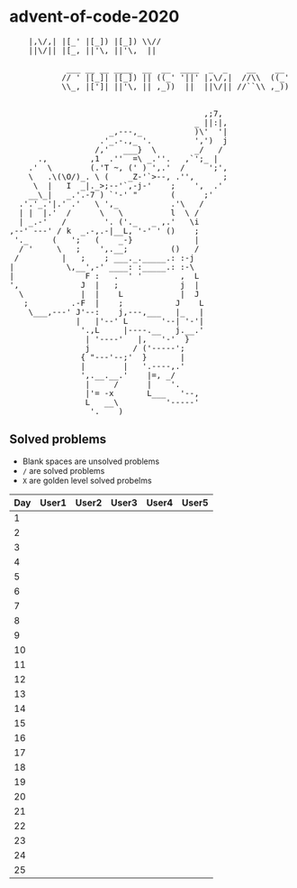# advent-of-code-2020

<pre>
    |,\/,| |[_' |[_]) |[_]) \\//
    ||\/|| |[_, ||'\, ||'\,  ||

            ___ __ __ ____  __  __  ____  _  _    __    __
           // ' |[_]| |[_]) || ((_' '||' |,\/,|  //\\  ((_'
           \\_, |[']| ||'\, || ,_))  ||  ||\/|| //``\\ ,_))
                                                               

                                         ,;7,
                                       _ ||:|,
                     _,---,_           )\'  '|
                   .'_.-.,_ '.         ',')  j
                  /,'   ___}  \        _/   /
      .,         ,1  .''  =\ _.''.   ,`';_ |
    .'  \        (.'T ~, (' ) ',.'  /     ';',
    \   .\(\O/)_. \ (    _Z-'`>--, .'',      ;
     \  |   I  _|._>;--'`,-j-'    ;    ',  .'
    __\_|   _.'.-7 ) `'-' "       (      ;'
  .'.'_.'|.' .'   \ ',_           .'\   /
  | |  |.'  /      \   \          l  \ /
  | _.-'   /        '. ('._   _ ,.'   \i
,--' ---' / k  _.-,.-|__L, '-' ' ()    ;
 '._     (   ';   (    _-}             |
  / '     \   ;    ',.__;         ()   /
 /         |   ;    ; ___._._____.: :-j
|           \,__',-' ____: :_____.: :-\
|               F :   .  ' '        ,  L
',             J  |   ;             j  |
  \            |  |    L            |  J
   ;         .-F  |    ;           J    L
    \___,---' J'--:    j,---,___   |_   |
              |   |'--' L       '--| '-'|
               '.,L     |----.__   j.__.'
                | '----'   |,   '-'  }
                j         / ('-----';
               { "---'--;'  }       |
               |        |   '.----,.'
               ',.__.__.'    |=, _/
                |     /      |    '.
                |'= -x       L___   '--,
                L   __\          '-----'
                 '.____)
</pre>

## Solved problems

- Blank spaces are unsolved problems
- `/` are solved problems
- `X` are golden level solved probelms

Day | User1 | User2 | User3 | User4 | User5
--- | ----------- | ----------- | ----------- | ----------- | -----------
1   | [ ][u01d01] | [ ][u02d01] | [ ][u03d01] | [ ][u04d01] | [ ][u05d01] | [ ][u06d01] | [ ][u07d01] | [ ][u08d01] | [ ][u09d01] | [ ][u10d01] | [ ][u11d01] | [ ][u12d01] | [ ][u13d01] | [ ][u14d01] | [ ][u15d01] | [ ][u16d01] | [ ][u17d01] | [ ][u18d01] | [ ][u19d01] | [ ][u20d01]
2   | [ ][u01d02] | [ ][u02d02] | [ ][u03d02] | [ ][u04d02] | [ ][u05d02] | [ ][u06d02] | [ ][u07d02] | [ ][u08d02] | [ ][u09d02] | [ ][u10d02] | [ ][u11d02] | [ ][u12d02] | [ ][u13d02] | [ ][u14d02] | [ ][u15d02] | [ ][u16d02] | [ ][u17d02] | [ ][u18d02] | [ ][u19d02] | [ ][u20d02]
3   | [ ][u01d03] | [ ][u02d03] | [ ][u03d03] | [ ][u04d03] | [ ][u05d03] | [ ][u06d03] | [ ][u07d03] | [ ][u08d03] | [ ][u09d03] | [ ][u10d03] | [ ][u11d03] | [ ][u12d03] | [ ][u13d03] | [ ][u14d03] | [ ][u15d03] | [ ][u16d03] | [ ][u17d03] | [ ][u18d03] | [ ][u19d03] | [ ][u20d03]
4   | [ ][u01d04] | [ ][u02d04] | [ ][u03d04] | [ ][u04d04] | [ ][u05d04] | [ ][u06d04] | [ ][u07d04] | [ ][u08d04] | [ ][u09d04] | [ ][u10d04] | [ ][u11d04] | [ ][u12d04] | [ ][u13d04] | [ ][u14d04] | [ ][u15d04] | [ ][u16d04] | [ ][u17d04] | [ ][u18d04] | [ ][u19d04] | [ ][u20d04]
5   | [ ][u01d05] | [ ][u02d05] | [ ][u03d05] | [ ][u04d05] | [ ][u05d05] | [ ][u06d05] | [ ][u07d05] | [ ][u08d05] | [ ][u09d05] | [ ][u10d05] | [ ][u11d05] | [ ][u12d05] | [ ][u13d05] | [ ][u14d05] | [ ][u15d05] | [ ][u16d05] | [ ][u17d05] | [ ][u18d05] | [ ][u19d05] | [ ][u20d05]
6   | [ ][u01d06] | [ ][u02d06] | [ ][u03d06] | [ ][u04d06] | [ ][u05d06] | [ ][u06d06] | [ ][u07d06] | [ ][u08d06] | [ ][u09d06] | [ ][u10d06] | [ ][u11d06] | [ ][u12d06] | [ ][u13d06] | [ ][u14d06] | [ ][u15d06] | [ ][u16d06] | [ ][u17d06] | [ ][u18d06] | [ ][u19d06] | [ ][u20d06]
7   | [ ][u01d07] | [ ][u02d07] | [ ][u03d07] | [ ][u04d07] | [ ][u05d07] | [ ][u06d07] | [ ][u07d07] | [ ][u08d07] | [ ][u09d07] | [ ][u10d07] | [ ][u11d07] | [ ][u12d07] | [ ][u13d07] | [ ][u14d07] | [ ][u15d07] | [ ][u16d07] | [ ][u17d07] | [ ][u18d07] | [ ][u19d07] | [ ][u20d07]
8   | [ ][u01d08] | [ ][u02d08] | [ ][u03d08] | [ ][u04d08] | [ ][u05d08] | [ ][u06d08] | [ ][u07d08] | [ ][u08d08] | [ ][u09d08] | [ ][u10d08] | [ ][u11d08] | [ ][u12d08] | [ ][u13d08] | [ ][u14d08] | [ ][u15d08] | [ ][u16d08] | [ ][u17d08] | [ ][u18d08] | [ ][u19d08] | [ ][u20d08]
9   | [ ][u01d09] | [ ][u02d09] | [ ][u03d09] | [ ][u04d09] | [ ][u05d09] | [ ][u06d09] | [ ][u07d09] | [ ][u08d09] | [ ][u09d09] | [ ][u10d09] | [ ][u11d09] | [ ][u12d09] | [ ][u13d09] | [ ][u14d09] | [ ][u15d09] | [ ][u16d09] | [ ][u17d09] | [ ][u18d09] | [ ][u19d09] | [ ][u20d09]
10  | [ ][u01d10] | [ ][u02d10] | [ ][u03d10] | [ ][u04d10] | [ ][u05d10] | [ ][u06d10] | [ ][u07d10] | [ ][u08d10] | [ ][u09d10] | [ ][u10d10] | [ ][u11d10] | [ ][u12d10] | [ ][u13d10] | [ ][u14d10] | [ ][u15d10] | [ ][u16d10] | [ ][u17d10] | [ ][u18d10] | [ ][u19d10] | [ ][u20d10]
11  | [ ][u01d11] | [ ][u02d11] | [ ][u03d11] | [ ][u04d11] | [ ][u05d11] | [ ][u06d11] | [ ][u07d11] | [ ][u08d11] | [ ][u09d11] | [ ][u10d11] | [ ][u11d11] | [ ][u12d11] | [ ][u13d11] | [ ][u14d11] | [ ][u15d11] | [ ][u16d11] | [ ][u17d11] | [ ][u18d11] | [ ][u19d11] | [ ][u20d11]
12  | [ ][u01d12] | [ ][u02d12] | [ ][u03d12] | [ ][u04d12] | [ ][u05d12] | [ ][u06d12] | [ ][u07d12] | [ ][u08d12] | [ ][u09d12] | [ ][u10d12] | [ ][u11d12] | [ ][u12d12] | [ ][u13d12] | [ ][u14d12] | [ ][u15d12] | [ ][u16d12] | [ ][u17d12] | [ ][u18d12] | [ ][u19d12] | [ ][u20d12]
13  | [ ][u01d13] | [ ][u02d13] | [ ][u03d13] | [ ][u04d13] | [ ][u05d13] | [ ][u06d13] | [ ][u07d13] | [ ][u08d13] | [ ][u09d13] | [ ][u10d13] | [ ][u11d13] | [ ][u12d13] | [ ][u13d13] | [ ][u14d13] | [ ][u15d13] | [ ][u16d13] | [ ][u17d13] | [ ][u18d13] | [ ][u19d13] | [ ][u20d13]
14  | [ ][u01d14] | [ ][u02d14] | [ ][u03d14] | [ ][u04d14] | [ ][u05d14] | [ ][u06d14] | [ ][u07d14] | [ ][u08d14] | [ ][u09d14] | [ ][u10d14] | [ ][u11d14] | [ ][u12d14] | [ ][u13d14] | [ ][u14d14] | [ ][u15d14] | [ ][u16d14] | [ ][u17d14] | [ ][u18d14] | [ ][u19d14] | [ ][u20d14]
15  | [ ][u01d15] | [ ][u02d15] | [ ][u03d15] | [ ][u04d15] | [ ][u05d15] | [ ][u06d15] | [ ][u07d15] | [ ][u08d15] | [ ][u09d15] | [ ][u10d15] | [ ][u11d15] | [ ][u12d15] | [ ][u13d15] | [ ][u14d15] | [ ][u15d15] | [ ][u16d15] | [ ][u17d15] | [ ][u18d15] | [ ][u19d15] | [ ][u20d15]
16  | [ ][u01d16] | [ ][u02d16] | [ ][u03d16] | [ ][u04d16] | [ ][u05d16] | [ ][u06d16] | [ ][u07d16] | [ ][u08d16] | [ ][u09d16] | [ ][u10d16] | [ ][u11d16] | [ ][u12d16] | [ ][u13d16] | [ ][u14d16] | [ ][u15d16] | [ ][u16d16] | [ ][u17d16] | [ ][u18d16] | [ ][u19d16] | [ ][u20d16]
17  | [ ][u01d17] | [ ][u02d17] | [ ][u03d17] | [ ][u04d17] | [ ][u05d17] | [ ][u06d17] | [ ][u07d17] | [ ][u08d17] | [ ][u09d17] | [ ][u10d17] | [ ][u11d17] | [ ][u12d17] | [ ][u13d17] | [ ][u14d17] | [ ][u15d17] | [ ][u16d17] | [ ][u17d17] | [ ][u18d17] | [ ][u19d17] | [ ][u20d17]
18  | [ ][u01d18] | [ ][u02d18] | [ ][u03d18] | [ ][u04d18] | [ ][u05d18] | [ ][u06d18] | [ ][u07d18] | [ ][u08d18] | [ ][u09d18] | [ ][u10d18] | [ ][u11d18] | [ ][u12d18] | [ ][u13d18] | [ ][u14d18] | [ ][u15d18] | [ ][u16d18] | [ ][u17d18] | [ ][u18d18] | [ ][u19d18] | [ ][u20d18]
19  | [ ][u01d19] | [ ][u02d19] | [ ][u03d19] | [ ][u04d19] | [ ][u05d19] | [ ][u06d19] | [ ][u07d19] | [ ][u08d19] | [ ][u09d19] | [ ][u10d19] | [ ][u11d19] | [ ][u12d19] | [ ][u13d19] | [ ][u14d19] | [ ][u15d19] | [ ][u16d19] | [ ][u17d19] | [ ][u18d19] | [ ][u19d19] | [ ][u20d19]
20  | [ ][u01d20] | [ ][u02d20] | [ ][u03d20] | [ ][u04d20] | [ ][u05d20] | [ ][u06d20] | [ ][u07d20] | [ ][u08d20] | [ ][u09d20] | [ ][u10d20] | [ ][u11d20] | [ ][u12d20] | [ ][u13d20] | [ ][u14d20] | [ ][u15d20] | [ ][u16d20] | [ ][u17d20] | [ ][u18d20] | [ ][u19d20] | [ ][u20d20]
21  | [ ][u01d21] | [ ][u02d21] | [ ][u03d21] | [ ][u04d21] | [ ][u05d21] | [ ][u06d21] | [ ][u07d21] | [ ][u08d21] | [ ][u09d21] | [ ][u10d21] | [ ][u11d21] | [ ][u12d21] | [ ][u13d21] | [ ][u14d21] | [ ][u15d21] | [ ][u16d21] | [ ][u17d21] | [ ][u18d21] | [ ][u19d21] | [ ][u20d21]
22  | [ ][u01d22] | [ ][u02d22] | [ ][u03d22] | [ ][u04d22] | [ ][u05d22] | [ ][u06d22] | [ ][u07d22] | [ ][u08d22] | [ ][u09d22] | [ ][u10d22] | [ ][u11d22] | [ ][u12d22] | [ ][u13d22] | [ ][u14d22] | [ ][u15d22] | [ ][u16d22] | [ ][u17d22] | [ ][u18d22] | [ ][u19d22] | [ ][u20d22]
23  | [ ][u01d23] | [ ][u02d23] | [ ][u03d23] | [ ][u04d23] | [ ][u05d23] | [ ][u06d23] | [ ][u07d23] | [ ][u08d23] | [ ][u09d23] | [ ][u10d23] | [ ][u11d23] | [ ][u12d23] | [ ][u13d23] | [ ][u14d23] | [ ][u15d23] | [ ][u16d23] | [ ][u17d23] | [ ][u18d23] | [ ][u19d23] | [ ][u20d23]
24  | [ ][u01d24] | [ ][u02d24] | [ ][u03d24] | [ ][u04d24] | [ ][u05d24] | [ ][u06d24] | [ ][u07d24] | [ ][u08d24] | [ ][u09d24] | [ ][u10d24] | [ ][u11d24] | [ ][u12d24] | [ ][u13d24] | [ ][u14d24] | [ ][u15d24] | [ ][u16d24] | [ ][u17d24] | [ ][u18d24] | [ ][u19d24] | [ ][u20d24]
25  | [ ][u01d25] | [ ][u02d25] | [ ][u03d25] | [ ][u04d25] | [ ][u05d25] | [ ][u06d25] | [ ][u07d25] | [ ][u08d25] | [ ][u09d25] | [ ][u10d25] | [ ][u11d25] | [ ][u12d25] | [ ][u13d25] | [ ][u14d25] | [ ][u15d25] | [ ][u16d25] | [ ][u17d25] | [ ][u18d25] | [ ][u19d25] | [ ][u20d25]

[u01d01]: https://github.com/Tommimon/advent-of-code-2020/User1/1
[u01d02]: https://github.com/Tommimon/advent-of-code-2020/User1/2
[u01d03]: https://github.com/Tommimon/advent-of-code-2020/User1/3
[u01d04]: https://github.com/Tommimon/advent-of-code-2020/User1/4
[u01d05]: https://github.com/Tommimon/advent-of-code-2020/User1/5
[u01d06]: https://github.com/Tommimon/advent-of-code-2020/User1/6
[u01d07]: https://github.com/Tommimon/advent-of-code-2020/User1/7
[u01d08]: https://github.com/Tommimon/advent-of-code-2020/User1/8
[u01d09]: https://github.com/Tommimon/advent-of-code-2020/User1/9
[u01d10]: https://github.com/Tommimon/advent-of-code-2020/User1/10
[u01d11]: https://github.com/Tommimon/advent-of-code-2020/User1/11
[u01d12]: https://github.com/Tommimon/advent-of-code-2020/User1/12
[u01d13]: https://github.com/Tommimon/advent-of-code-2020/User1/13
[u01d14]: https://github.com/Tommimon/advent-of-code-2020/User1/14
[u01d15]: https://github.com/Tommimon/advent-of-code-2020/User1/15
[u01d16]: https://github.com/Tommimon/advent-of-code-2020/User1/16
[u01d17]: https://github.com/Tommimon/advent-of-code-2020/User1/17
[u01d18]: https://github.com/Tommimon/advent-of-code-2020/User1/18
[u01d19]: https://github.com/Tommimon/advent-of-code-2020/User1/19
[u01d20]: https://github.com/Tommimon/advent-of-code-2020/User1/20
[u01d21]: https://github.com/Tommimon/advent-of-code-2020/User1/21
[u01d22]: https://github.com/Tommimon/advent-of-code-2020/User1/22
[u01d23]: https://github.com/Tommimon/advent-of-code-2020/User1/23
[u01d24]: https://github.com/Tommimon/advent-of-code-2020/User1/24
[u01d25]: https://github.com/Tommimon/advent-of-code-2020/User1/25
[u02d01]: https://github.com/Tommimon/advent-of-code-2020/User2/1
[u02d02]: https://github.com/Tommimon/advent-of-code-2020/User2/2
[u02d03]: https://github.com/Tommimon/advent-of-code-2020/User2/3
[u02d04]: https://github.com/Tommimon/advent-of-code-2020/User2/4
[u02d05]: https://github.com/Tommimon/advent-of-code-2020/User2/5
[u02d06]: https://github.com/Tommimon/advent-of-code-2020/User2/6
[u02d07]: https://github.com/Tommimon/advent-of-code-2020/User2/7
[u02d08]: https://github.com/Tommimon/advent-of-code-2020/User2/8
[u02d09]: https://github.com/Tommimon/advent-of-code-2020/User2/9
[u02d10]: https://github.com/Tommimon/advent-of-code-2020/User2/10
[u02d11]: https://github.com/Tommimon/advent-of-code-2020/User2/11
[u02d12]: https://github.com/Tommimon/advent-of-code-2020/User2/12
[u02d13]: https://github.com/Tommimon/advent-of-code-2020/User2/13
[u02d14]: https://github.com/Tommimon/advent-of-code-2020/User2/14
[u02d15]: https://github.com/Tommimon/advent-of-code-2020/User2/15
[u02d16]: https://github.com/Tommimon/advent-of-code-2020/User2/16
[u02d17]: https://github.com/Tommimon/advent-of-code-2020/User2/17
[u02d18]: https://github.com/Tommimon/advent-of-code-2020/User2/18
[u02d19]: https://github.com/Tommimon/advent-of-code-2020/User2/19
[u02d20]: https://github.com/Tommimon/advent-of-code-2020/User2/20
[u02d21]: https://github.com/Tommimon/advent-of-code-2020/User2/21
[u02d22]: https://github.com/Tommimon/advent-of-code-2020/User2/22
[u02d23]: https://github.com/Tommimon/advent-of-code-2020/User2/23
[u02d24]: https://github.com/Tommimon/advent-of-code-2020/User2/24
[u02d25]: https://github.com/Tommimon/advent-of-code-2020/User2/25
[u03d01]: https://github.com/Tommimon/advent-of-code-2020/User3/1
[u03d02]: https://github.com/Tommimon/advent-of-code-2020/User3/2
[u03d03]: https://github.com/Tommimon/advent-of-code-2020/User3/3
[u03d04]: https://github.com/Tommimon/advent-of-code-2020/User3/4
[u03d05]: https://github.com/Tommimon/advent-of-code-2020/User3/5
[u03d06]: https://github.com/Tommimon/advent-of-code-2020/User3/6
[u03d07]: https://github.com/Tommimon/advent-of-code-2020/User3/7
[u03d08]: https://github.com/Tommimon/advent-of-code-2020/User3/8
[u03d09]: https://github.com/Tommimon/advent-of-code-2020/User3/9
[u03d10]: https://github.com/Tommimon/advent-of-code-2020/User3/10
[u03d11]: https://github.com/Tommimon/advent-of-code-2020/User3/11
[u03d12]: https://github.com/Tommimon/advent-of-code-2020/User3/12
[u03d13]: https://github.com/Tommimon/advent-of-code-2020/User3/13
[u03d14]: https://github.com/Tommimon/advent-of-code-2020/User3/14
[u03d15]: https://github.com/Tommimon/advent-of-code-2020/User3/15
[u03d16]: https://github.com/Tommimon/advent-of-code-2020/User3/16
[u03d17]: https://github.com/Tommimon/advent-of-code-2020/User3/17
[u03d18]: https://github.com/Tommimon/advent-of-code-2020/User3/18
[u03d19]: https://github.com/Tommimon/advent-of-code-2020/User3/19
[u03d20]: https://github.com/Tommimon/advent-of-code-2020/User3/20
[u03d21]: https://github.com/Tommimon/advent-of-code-2020/User3/21
[u03d22]: https://github.com/Tommimon/advent-of-code-2020/User3/22
[u03d23]: https://github.com/Tommimon/advent-of-code-2020/User3/23
[u03d24]: https://github.com/Tommimon/advent-of-code-2020/User3/24
[u03d25]: https://github.com/Tommimon/advent-of-code-2020/User3/25
[u04d01]: https://github.com/Tommimon/advent-of-code-2020/User4/1
[u04d02]: https://github.com/Tommimon/advent-of-code-2020/User4/2
[u04d03]: https://github.com/Tommimon/advent-of-code-2020/User4/3
[u04d04]: https://github.com/Tommimon/advent-of-code-2020/User4/4
[u04d05]: https://github.com/Tommimon/advent-of-code-2020/User4/5
[u04d06]: https://github.com/Tommimon/advent-of-code-2020/User4/6
[u04d07]: https://github.com/Tommimon/advent-of-code-2020/User4/7
[u04d08]: https://github.com/Tommimon/advent-of-code-2020/User4/8
[u04d09]: https://github.com/Tommimon/advent-of-code-2020/User4/9
[u04d10]: https://github.com/Tommimon/advent-of-code-2020/User4/10
[u04d11]: https://github.com/Tommimon/advent-of-code-2020/User4/11
[u04d12]: https://github.com/Tommimon/advent-of-code-2020/User4/12
[u04d13]: https://github.com/Tommimon/advent-of-code-2020/User4/13
[u04d14]: https://github.com/Tommimon/advent-of-code-2020/User4/14
[u04d15]: https://github.com/Tommimon/advent-of-code-2020/User4/15
[u04d16]: https://github.com/Tommimon/advent-of-code-2020/User4/16
[u04d17]: https://github.com/Tommimon/advent-of-code-2020/User4/17
[u04d18]: https://github.com/Tommimon/advent-of-code-2020/User4/18
[u04d19]: https://github.com/Tommimon/advent-of-code-2020/User4/19
[u04d20]: https://github.com/Tommimon/advent-of-code-2020/User4/20
[u04d21]: https://github.com/Tommimon/advent-of-code-2020/User4/21
[u04d22]: https://github.com/Tommimon/advent-of-code-2020/User4/22
[u04d23]: https://github.com/Tommimon/advent-of-code-2020/User4/23
[u04d24]: https://github.com/Tommimon/advent-of-code-2020/User4/24
[u04d25]: https://github.com/Tommimon/advent-of-code-2020/User4/25
[u05d01]: https://github.com/Tommimon/advent-of-code-2020/User5/1
[u05d02]: https://github.com/Tommimon/advent-of-code-2020/User5/2
[u05d03]: https://github.com/Tommimon/advent-of-code-2020/User5/3
[u05d04]: https://github.com/Tommimon/advent-of-code-2020/User5/4
[u05d05]: https://github.com/Tommimon/advent-of-code-2020/User5/5
[u05d06]: https://github.com/Tommimon/advent-of-code-2020/User5/6
[u05d07]: https://github.com/Tommimon/advent-of-code-2020/User5/7
[u05d08]: https://github.com/Tommimon/advent-of-code-2020/User5/8
[u05d09]: https://github.com/Tommimon/advent-of-code-2020/User5/9
[u05d10]: https://github.com/Tommimon/advent-of-code-2020/User5/10
[u05d11]: https://github.com/Tommimon/advent-of-code-2020/User5/11
[u05d12]: https://github.com/Tommimon/advent-of-code-2020/User5/12
[u05d13]: https://github.com/Tommimon/advent-of-code-2020/User5/13
[u05d14]: https://github.com/Tommimon/advent-of-code-2020/User5/14
[u05d15]: https://github.com/Tommimon/advent-of-code-2020/User5/15
[u05d16]: https://github.com/Tommimon/advent-of-code-2020/User5/16
[u05d17]: https://github.com/Tommimon/advent-of-code-2020/User5/17
[u05d18]: https://github.com/Tommimon/advent-of-code-2020/User5/18
[u05d19]: https://github.com/Tommimon/advent-of-code-2020/User5/19
[u05d20]: https://github.com/Tommimon/advent-of-code-2020/User5/20
[u05d21]: https://github.com/Tommimon/advent-of-code-2020/User5/21
[u05d22]: https://github.com/Tommimon/advent-of-code-2020/User5/22
[u05d23]: https://github.com/Tommimon/advent-of-code-2020/User5/23
[u05d24]: https://github.com/Tommimon/advent-of-code-2020/User5/24
[u05d25]: https://github.com/Tommimon/advent-of-code-2020/User5/25
[u06d01]: https://github.com/Tommimon/advent-of-code-2020/User6/1
[u06d02]: https://github.com/Tommimon/advent-of-code-2020/User6/2
[u06d03]: https://github.com/Tommimon/advent-of-code-2020/User6/3
[u06d04]: https://github.com/Tommimon/advent-of-code-2020/User6/4
[u06d05]: https://github.com/Tommimon/advent-of-code-2020/User6/5
[u06d06]: https://github.com/Tommimon/advent-of-code-2020/User6/6
[u06d07]: https://github.com/Tommimon/advent-of-code-2020/User6/7
[u06d08]: https://github.com/Tommimon/advent-of-code-2020/User6/8
[u06d09]: https://github.com/Tommimon/advent-of-code-2020/User6/9
[u06d10]: https://github.com/Tommimon/advent-of-code-2020/User6/10
[u06d11]: https://github.com/Tommimon/advent-of-code-2020/User6/11
[u06d12]: https://github.com/Tommimon/advent-of-code-2020/User6/12
[u06d13]: https://github.com/Tommimon/advent-of-code-2020/User6/13
[u06d14]: https://github.com/Tommimon/advent-of-code-2020/User6/14
[u06d15]: https://github.com/Tommimon/advent-of-code-2020/User6/15
[u06d16]: https://github.com/Tommimon/advent-of-code-2020/User6/16
[u06d17]: https://github.com/Tommimon/advent-of-code-2020/User6/17
[u06d18]: https://github.com/Tommimon/advent-of-code-2020/User6/18
[u06d19]: https://github.com/Tommimon/advent-of-code-2020/User6/19
[u06d20]: https://github.com/Tommimon/advent-of-code-2020/User6/20
[u06d21]: https://github.com/Tommimon/advent-of-code-2020/User6/21
[u06d22]: https://github.com/Tommimon/advent-of-code-2020/User6/22
[u06d23]: https://github.com/Tommimon/advent-of-code-2020/User6/23
[u06d24]: https://github.com/Tommimon/advent-of-code-2020/User6/24
[u06d25]: https://github.com/Tommimon/advent-of-code-2020/User6/25
[u07d01]: https://github.com/Tommimon/advent-of-code-2020/User7/1
[u07d02]: https://github.com/Tommimon/advent-of-code-2020/User7/2
[u07d03]: https://github.com/Tommimon/advent-of-code-2020/User7/3
[u07d04]: https://github.com/Tommimon/advent-of-code-2020/User7/4
[u07d05]: https://github.com/Tommimon/advent-of-code-2020/User7/5
[u07d06]: https://github.com/Tommimon/advent-of-code-2020/User7/6
[u07d07]: https://github.com/Tommimon/advent-of-code-2020/User7/7
[u07d08]: https://github.com/Tommimon/advent-of-code-2020/User7/8
[u07d09]: https://github.com/Tommimon/advent-of-code-2020/User7/9
[u07d10]: https://github.com/Tommimon/advent-of-code-2020/User7/10
[u07d11]: https://github.com/Tommimon/advent-of-code-2020/User7/11
[u07d12]: https://github.com/Tommimon/advent-of-code-2020/User7/12
[u07d13]: https://github.com/Tommimon/advent-of-code-2020/User7/13
[u07d14]: https://github.com/Tommimon/advent-of-code-2020/User7/14
[u07d15]: https://github.com/Tommimon/advent-of-code-2020/User7/15
[u07d16]: https://github.com/Tommimon/advent-of-code-2020/User7/16
[u07d17]: https://github.com/Tommimon/advent-of-code-2020/User7/17
[u07d18]: https://github.com/Tommimon/advent-of-code-2020/User7/18
[u07d19]: https://github.com/Tommimon/advent-of-code-2020/User7/19
[u07d20]: https://github.com/Tommimon/advent-of-code-2020/User7/20
[u07d21]: https://github.com/Tommimon/advent-of-code-2020/User7/21
[u07d22]: https://github.com/Tommimon/advent-of-code-2020/User7/22
[u07d23]: https://github.com/Tommimon/advent-of-code-2020/User7/23
[u07d24]: https://github.com/Tommimon/advent-of-code-2020/User7/24
[u07d25]: https://github.com/Tommimon/advent-of-code-2020/User7/25
[u08d01]: https://github.com/Tommimon/advent-of-code-2020/User8/1
[u08d02]: https://github.com/Tommimon/advent-of-code-2020/User8/2
[u08d03]: https://github.com/Tommimon/advent-of-code-2020/User8/3
[u08d04]: https://github.com/Tommimon/advent-of-code-2020/User8/4
[u08d05]: https://github.com/Tommimon/advent-of-code-2020/User8/5
[u08d06]: https://github.com/Tommimon/advent-of-code-2020/User8/6
[u08d07]: https://github.com/Tommimon/advent-of-code-2020/User8/7
[u08d08]: https://github.com/Tommimon/advent-of-code-2020/User8/8
[u08d09]: https://github.com/Tommimon/advent-of-code-2020/User8/9
[u08d10]: https://github.com/Tommimon/advent-of-code-2020/User8/10
[u08d11]: https://github.com/Tommimon/advent-of-code-2020/User8/11
[u08d12]: https://github.com/Tommimon/advent-of-code-2020/User8/12
[u08d13]: https://github.com/Tommimon/advent-of-code-2020/User8/13
[u08d14]: https://github.com/Tommimon/advent-of-code-2020/User8/14
[u08d15]: https://github.com/Tommimon/advent-of-code-2020/User8/15
[u08d16]: https://github.com/Tommimon/advent-of-code-2020/User8/16
[u08d17]: https://github.com/Tommimon/advent-of-code-2020/User8/17
[u08d18]: https://github.com/Tommimon/advent-of-code-2020/User8/18
[u08d19]: https://github.com/Tommimon/advent-of-code-2020/User8/19
[u08d20]: https://github.com/Tommimon/advent-of-code-2020/User8/20
[u08d21]: https://github.com/Tommimon/advent-of-code-2020/User8/21
[u08d22]: https://github.com/Tommimon/advent-of-code-2020/User8/22
[u08d23]: https://github.com/Tommimon/advent-of-code-2020/User8/23
[u08d24]: https://github.com/Tommimon/advent-of-code-2020/User8/24
[u08d25]: https://github.com/Tommimon/advent-of-code-2020/User8/25
[u09d01]: https://github.com/Tommimon/advent-of-code-2020/User9/1
[u09d02]: https://github.com/Tommimon/advent-of-code-2020/User9/2
[u09d03]: https://github.com/Tommimon/advent-of-code-2020/User9/3
[u09d04]: https://github.com/Tommimon/advent-of-code-2020/User9/4
[u09d05]: https://github.com/Tommimon/advent-of-code-2020/User9/5
[u09d06]: https://github.com/Tommimon/advent-of-code-2020/User9/6
[u09d07]: https://github.com/Tommimon/advent-of-code-2020/User9/7
[u09d08]: https://github.com/Tommimon/advent-of-code-2020/User9/8
[u09d09]: https://github.com/Tommimon/advent-of-code-2020/User9/9
[u09d10]: https://github.com/Tommimon/advent-of-code-2020/User9/10
[u09d11]: https://github.com/Tommimon/advent-of-code-2020/User9/11
[u09d12]: https://github.com/Tommimon/advent-of-code-2020/User9/12
[u09d13]: https://github.com/Tommimon/advent-of-code-2020/User9/13
[u09d14]: https://github.com/Tommimon/advent-of-code-2020/User9/14
[u09d15]: https://github.com/Tommimon/advent-of-code-2020/User9/15
[u09d16]: https://github.com/Tommimon/advent-of-code-2020/User9/16
[u09d17]: https://github.com/Tommimon/advent-of-code-2020/User9/17
[u09d18]: https://github.com/Tommimon/advent-of-code-2020/User9/18
[u09d19]: https://github.com/Tommimon/advent-of-code-2020/User9/19
[u09d20]: https://github.com/Tommimon/advent-of-code-2020/User9/20
[u09d21]: https://github.com/Tommimon/advent-of-code-2020/User9/21
[u09d22]: https://github.com/Tommimon/advent-of-code-2020/User9/22
[u09d23]: https://github.com/Tommimon/advent-of-code-2020/User9/23
[u09d24]: https://github.com/Tommimon/advent-of-code-2020/User9/24
[u09d25]: https://github.com/Tommimon/advent-of-code-2020/User9/25
[u10d01]: https://github.com/Tommimon/advent-of-code-2020/User10/1
[u10d02]: https://github.com/Tommimon/advent-of-code-2020/User10/2
[u10d03]: https://github.com/Tommimon/advent-of-code-2020/User10/3
[u10d04]: https://github.com/Tommimon/advent-of-code-2020/User10/4
[u10d05]: https://github.com/Tommimon/advent-of-code-2020/User10/5
[u10d06]: https://github.com/Tommimon/advent-of-code-2020/User10/6
[u10d07]: https://github.com/Tommimon/advent-of-code-2020/User10/7
[u10d08]: https://github.com/Tommimon/advent-of-code-2020/User10/8
[u10d09]: https://github.com/Tommimon/advent-of-code-2020/User10/9
[u10d10]: https://github.com/Tommimon/advent-of-code-2020/User10/10
[u10d11]: https://github.com/Tommimon/advent-of-code-2020/User10/11
[u10d12]: https://github.com/Tommimon/advent-of-code-2020/User10/12
[u10d13]: https://github.com/Tommimon/advent-of-code-2020/User10/13
[u10d14]: https://github.com/Tommimon/advent-of-code-2020/User10/14
[u10d15]: https://github.com/Tommimon/advent-of-code-2020/User10/15
[u10d16]: https://github.com/Tommimon/advent-of-code-2020/User10/16
[u10d17]: https://github.com/Tommimon/advent-of-code-2020/User10/17
[u10d18]: https://github.com/Tommimon/advent-of-code-2020/User10/18
[u10d19]: https://github.com/Tommimon/advent-of-code-2020/User10/19
[u10d20]: https://github.com/Tommimon/advent-of-code-2020/User10/20
[u10d21]: https://github.com/Tommimon/advent-of-code-2020/User10/21
[u10d22]: https://github.com/Tommimon/advent-of-code-2020/User10/22
[u10d23]: https://github.com/Tommimon/advent-of-code-2020/User10/23
[u10d24]: https://github.com/Tommimon/advent-of-code-2020/User10/24
[u10d25]: https://github.com/Tommimon/advent-of-code-2020/User10/25
[u11d01]: https://github.com/Tommimon/advent-of-code-2020/User11/1
[u11d02]: https://github.com/Tommimon/advent-of-code-2020/User11/2
[u11d03]: https://github.com/Tommimon/advent-of-code-2020/User11/3
[u11d04]: https://github.com/Tommimon/advent-of-code-2020/User11/4
[u11d05]: https://github.com/Tommimon/advent-of-code-2020/User11/5
[u11d06]: https://github.com/Tommimon/advent-of-code-2020/User11/6
[u11d07]: https://github.com/Tommimon/advent-of-code-2020/User11/7
[u11d08]: https://github.com/Tommimon/advent-of-code-2020/User11/8
[u11d09]: https://github.com/Tommimon/advent-of-code-2020/User11/9
[u11d10]: https://github.com/Tommimon/advent-of-code-2020/User11/10
[u11d11]: https://github.com/Tommimon/advent-of-code-2020/User11/11
[u11d12]: https://github.com/Tommimon/advent-of-code-2020/User11/12
[u11d13]: https://github.com/Tommimon/advent-of-code-2020/User11/13
[u11d14]: https://github.com/Tommimon/advent-of-code-2020/User11/14
[u11d15]: https://github.com/Tommimon/advent-of-code-2020/User11/15
[u11d16]: https://github.com/Tommimon/advent-of-code-2020/User11/16
[u11d17]: https://github.com/Tommimon/advent-of-code-2020/User11/17
[u11d18]: https://github.com/Tommimon/advent-of-code-2020/User11/18
[u11d19]: https://github.com/Tommimon/advent-of-code-2020/User11/19
[u11d20]: https://github.com/Tommimon/advent-of-code-2020/User11/20
[u11d21]: https://github.com/Tommimon/advent-of-code-2020/User11/21
[u11d22]: https://github.com/Tommimon/advent-of-code-2020/User11/22
[u11d23]: https://github.com/Tommimon/advent-of-code-2020/User11/23
[u11d24]: https://github.com/Tommimon/advent-of-code-2020/User11/24
[u11d25]: https://github.com/Tommimon/advent-of-code-2020/User11/25
[u12d01]: https://github.com/Tommimon/advent-of-code-2020/User12/1
[u12d02]: https://github.com/Tommimon/advent-of-code-2020/User12/2
[u12d03]: https://github.com/Tommimon/advent-of-code-2020/User12/3
[u12d04]: https://github.com/Tommimon/advent-of-code-2020/User12/4
[u12d05]: https://github.com/Tommimon/advent-of-code-2020/User12/5
[u12d06]: https://github.com/Tommimon/advent-of-code-2020/User12/6
[u12d07]: https://github.com/Tommimon/advent-of-code-2020/User12/7
[u12d08]: https://github.com/Tommimon/advent-of-code-2020/User12/8
[u12d09]: https://github.com/Tommimon/advent-of-code-2020/User12/9
[u12d10]: https://github.com/Tommimon/advent-of-code-2020/User12/10
[u12d11]: https://github.com/Tommimon/advent-of-code-2020/User12/11
[u12d12]: https://github.com/Tommimon/advent-of-code-2020/User12/12
[u12d13]: https://github.com/Tommimon/advent-of-code-2020/User12/13
[u12d14]: https://github.com/Tommimon/advent-of-code-2020/User12/14
[u12d15]: https://github.com/Tommimon/advent-of-code-2020/User12/15
[u12d16]: https://github.com/Tommimon/advent-of-code-2020/User12/16
[u12d17]: https://github.com/Tommimon/advent-of-code-2020/User12/17
[u12d18]: https://github.com/Tommimon/advent-of-code-2020/User12/18
[u12d19]: https://github.com/Tommimon/advent-of-code-2020/User12/19
[u12d20]: https://github.com/Tommimon/advent-of-code-2020/User12/20
[u12d21]: https://github.com/Tommimon/advent-of-code-2020/User12/21
[u12d22]: https://github.com/Tommimon/advent-of-code-2020/User12/22
[u12d23]: https://github.com/Tommimon/advent-of-code-2020/User12/23
[u12d24]: https://github.com/Tommimon/advent-of-code-2020/User12/24
[u12d25]: https://github.com/Tommimon/advent-of-code-2020/User12/25
[u13d01]: https://github.com/Tommimon/advent-of-code-2020/User13/1
[u13d02]: https://github.com/Tommimon/advent-of-code-2020/User13/2
[u13d03]: https://github.com/Tommimon/advent-of-code-2020/User13/3
[u13d04]: https://github.com/Tommimon/advent-of-code-2020/User13/4
[u13d05]: https://github.com/Tommimon/advent-of-code-2020/User13/5
[u13d06]: https://github.com/Tommimon/advent-of-code-2020/User13/6
[u13d07]: https://github.com/Tommimon/advent-of-code-2020/User13/7
[u13d08]: https://github.com/Tommimon/advent-of-code-2020/User13/8
[u13d09]: https://github.com/Tommimon/advent-of-code-2020/User13/9
[u13d10]: https://github.com/Tommimon/advent-of-code-2020/User13/10
[u13d11]: https://github.com/Tommimon/advent-of-code-2020/User13/11
[u13d12]: https://github.com/Tommimon/advent-of-code-2020/User13/12
[u13d13]: https://github.com/Tommimon/advent-of-code-2020/User13/13
[u13d14]: https://github.com/Tommimon/advent-of-code-2020/User13/14
[u13d15]: https://github.com/Tommimon/advent-of-code-2020/User13/15
[u13d16]: https://github.com/Tommimon/advent-of-code-2020/User13/16
[u13d17]: https://github.com/Tommimon/advent-of-code-2020/User13/17
[u13d18]: https://github.com/Tommimon/advent-of-code-2020/User13/18
[u13d19]: https://github.com/Tommimon/advent-of-code-2020/User13/19
[u13d20]: https://github.com/Tommimon/advent-of-code-2020/User13/20
[u13d21]: https://github.com/Tommimon/advent-of-code-2020/User13/21
[u13d22]: https://github.com/Tommimon/advent-of-code-2020/User13/22
[u13d23]: https://github.com/Tommimon/advent-of-code-2020/User13/23
[u13d24]: https://github.com/Tommimon/advent-of-code-2020/User13/24
[u13d25]: https://github.com/Tommimon/advent-of-code-2020/User13/25
[u14d01]: https://github.com/Tommimon/advent-of-code-2020/User14/1
[u14d02]: https://github.com/Tommimon/advent-of-code-2020/User14/2
[u14d03]: https://github.com/Tommimon/advent-of-code-2020/User14/3
[u14d04]: https://github.com/Tommimon/advent-of-code-2020/User14/4
[u14d05]: https://github.com/Tommimon/advent-of-code-2020/User14/5
[u14d06]: https://github.com/Tommimon/advent-of-code-2020/User14/6
[u14d07]: https://github.com/Tommimon/advent-of-code-2020/User14/7
[u14d08]: https://github.com/Tommimon/advent-of-code-2020/User14/8
[u14d09]: https://github.com/Tommimon/advent-of-code-2020/User14/9
[u14d10]: https://github.com/Tommimon/advent-of-code-2020/User14/10
[u14d11]: https://github.com/Tommimon/advent-of-code-2020/User14/11
[u14d12]: https://github.com/Tommimon/advent-of-code-2020/User14/12
[u14d13]: https://github.com/Tommimon/advent-of-code-2020/User14/13
[u14d14]: https://github.com/Tommimon/advent-of-code-2020/User14/14
[u14d15]: https://github.com/Tommimon/advent-of-code-2020/User14/15
[u14d16]: https://github.com/Tommimon/advent-of-code-2020/User14/16
[u14d17]: https://github.com/Tommimon/advent-of-code-2020/User14/17
[u14d18]: https://github.com/Tommimon/advent-of-code-2020/User14/18
[u14d19]: https://github.com/Tommimon/advent-of-code-2020/User14/19
[u14d20]: https://github.com/Tommimon/advent-of-code-2020/User14/20
[u14d21]: https://github.com/Tommimon/advent-of-code-2020/User14/21
[u14d22]: https://github.com/Tommimon/advent-of-code-2020/User14/22
[u14d23]: https://github.com/Tommimon/advent-of-code-2020/User14/23
[u14d24]: https://github.com/Tommimon/advent-of-code-2020/User14/24
[u14d25]: https://github.com/Tommimon/advent-of-code-2020/User14/25
[u15d01]: https://github.com/Tommimon/advent-of-code-2020/User15/1
[u15d02]: https://github.com/Tommimon/advent-of-code-2020/User15/2
[u15d03]: https://github.com/Tommimon/advent-of-code-2020/User15/3
[u15d04]: https://github.com/Tommimon/advent-of-code-2020/User15/4
[u15d05]: https://github.com/Tommimon/advent-of-code-2020/User15/5
[u15d06]: https://github.com/Tommimon/advent-of-code-2020/User15/6
[u15d07]: https://github.com/Tommimon/advent-of-code-2020/User15/7
[u15d08]: https://github.com/Tommimon/advent-of-code-2020/User15/8
[u15d09]: https://github.com/Tommimon/advent-of-code-2020/User15/9
[u15d10]: https://github.com/Tommimon/advent-of-code-2020/User15/10
[u15d11]: https://github.com/Tommimon/advent-of-code-2020/User15/11
[u15d12]: https://github.com/Tommimon/advent-of-code-2020/User15/12
[u15d13]: https://github.com/Tommimon/advent-of-code-2020/User15/13
[u15d14]: https://github.com/Tommimon/advent-of-code-2020/User15/14
[u15d15]: https://github.com/Tommimon/advent-of-code-2020/User15/15
[u15d16]: https://github.com/Tommimon/advent-of-code-2020/User15/16
[u15d17]: https://github.com/Tommimon/advent-of-code-2020/User15/17
[u15d18]: https://github.com/Tommimon/advent-of-code-2020/User15/18
[u15d19]: https://github.com/Tommimon/advent-of-code-2020/User15/19
[u15d20]: https://github.com/Tommimon/advent-of-code-2020/User15/20
[u15d21]: https://github.com/Tommimon/advent-of-code-2020/User15/21
[u15d22]: https://github.com/Tommimon/advent-of-code-2020/User15/22
[u15d23]: https://github.com/Tommimon/advent-of-code-2020/User15/23
[u15d24]: https://github.com/Tommimon/advent-of-code-2020/User15/24
[u15d25]: https://github.com/Tommimon/advent-of-code-2020/User15/25
[u16d01]: https://github.com/Tommimon/advent-of-code-2020/User16/1
[u16d02]: https://github.com/Tommimon/advent-of-code-2020/User16/2
[u16d03]: https://github.com/Tommimon/advent-of-code-2020/User16/3
[u16d04]: https://github.com/Tommimon/advent-of-code-2020/User16/4
[u16d05]: https://github.com/Tommimon/advent-of-code-2020/User16/5
[u16d06]: https://github.com/Tommimon/advent-of-code-2020/User16/6
[u16d07]: https://github.com/Tommimon/advent-of-code-2020/User16/7
[u16d08]: https://github.com/Tommimon/advent-of-code-2020/User16/8
[u16d09]: https://github.com/Tommimon/advent-of-code-2020/User16/9
[u16d10]: https://github.com/Tommimon/advent-of-code-2020/User16/10
[u16d11]: https://github.com/Tommimon/advent-of-code-2020/User16/11
[u16d12]: https://github.com/Tommimon/advent-of-code-2020/User16/12
[u16d13]: https://github.com/Tommimon/advent-of-code-2020/User16/13
[u16d14]: https://github.com/Tommimon/advent-of-code-2020/User16/14
[u16d15]: https://github.com/Tommimon/advent-of-code-2020/User16/15
[u16d16]: https://github.com/Tommimon/advent-of-code-2020/User16/16
[u16d17]: https://github.com/Tommimon/advent-of-code-2020/User16/17
[u16d18]: https://github.com/Tommimon/advent-of-code-2020/User16/18
[u16d19]: https://github.com/Tommimon/advent-of-code-2020/User16/19
[u16d20]: https://github.com/Tommimon/advent-of-code-2020/User16/20
[u16d21]: https://github.com/Tommimon/advent-of-code-2020/User16/21
[u16d22]: https://github.com/Tommimon/advent-of-code-2020/User16/22
[u16d23]: https://github.com/Tommimon/advent-of-code-2020/User16/23
[u16d24]: https://github.com/Tommimon/advent-of-code-2020/User16/24
[u16d25]: https://github.com/Tommimon/advent-of-code-2020/User16/25
[u17d01]: https://github.com/Tommimon/advent-of-code-2020/User17/1
[u17d02]: https://github.com/Tommimon/advent-of-code-2020/User17/2
[u17d03]: https://github.com/Tommimon/advent-of-code-2020/User17/3
[u17d04]: https://github.com/Tommimon/advent-of-code-2020/User17/4
[u17d05]: https://github.com/Tommimon/advent-of-code-2020/User17/5
[u17d06]: https://github.com/Tommimon/advent-of-code-2020/User17/6
[u17d07]: https://github.com/Tommimon/advent-of-code-2020/User17/7
[u17d08]: https://github.com/Tommimon/advent-of-code-2020/User17/8
[u17d09]: https://github.com/Tommimon/advent-of-code-2020/User17/9
[u17d10]: https://github.com/Tommimon/advent-of-code-2020/User17/10
[u17d11]: https://github.com/Tommimon/advent-of-code-2020/User17/11
[u17d12]: https://github.com/Tommimon/advent-of-code-2020/User17/12
[u17d13]: https://github.com/Tommimon/advent-of-code-2020/User17/13
[u17d14]: https://github.com/Tommimon/advent-of-code-2020/User17/14
[u17d15]: https://github.com/Tommimon/advent-of-code-2020/User17/15
[u17d16]: https://github.com/Tommimon/advent-of-code-2020/User17/16
[u17d17]: https://github.com/Tommimon/advent-of-code-2020/User17/17
[u17d18]: https://github.com/Tommimon/advent-of-code-2020/User17/18
[u17d19]: https://github.com/Tommimon/advent-of-code-2020/User17/19
[u17d20]: https://github.com/Tommimon/advent-of-code-2020/User17/20
[u17d21]: https://github.com/Tommimon/advent-of-code-2020/User17/21
[u17d22]: https://github.com/Tommimon/advent-of-code-2020/User17/22
[u17d23]: https://github.com/Tommimon/advent-of-code-2020/User17/23
[u17d24]: https://github.com/Tommimon/advent-of-code-2020/User17/24
[u17d25]: https://github.com/Tommimon/advent-of-code-2020/User17/25
[u18d01]: https://github.com/Tommimon/advent-of-code-2020/User18/1
[u18d02]: https://github.com/Tommimon/advent-of-code-2020/User18/2
[u18d03]: https://github.com/Tommimon/advent-of-code-2020/User18/3
[u18d04]: https://github.com/Tommimon/advent-of-code-2020/User18/4
[u18d05]: https://github.com/Tommimon/advent-of-code-2020/User18/5
[u18d06]: https://github.com/Tommimon/advent-of-code-2020/User18/6
[u18d07]: https://github.com/Tommimon/advent-of-code-2020/User18/7
[u18d08]: https://github.com/Tommimon/advent-of-code-2020/User18/8
[u18d09]: https://github.com/Tommimon/advent-of-code-2020/User18/9
[u18d10]: https://github.com/Tommimon/advent-of-code-2020/User18/10
[u18d11]: https://github.com/Tommimon/advent-of-code-2020/User18/11
[u18d12]: https://github.com/Tommimon/advent-of-code-2020/User18/12
[u18d13]: https://github.com/Tommimon/advent-of-code-2020/User18/13
[u18d14]: https://github.com/Tommimon/advent-of-code-2020/User18/14
[u18d15]: https://github.com/Tommimon/advent-of-code-2020/User18/15
[u18d16]: https://github.com/Tommimon/advent-of-code-2020/User18/16
[u18d17]: https://github.com/Tommimon/advent-of-code-2020/User18/17
[u18d18]: https://github.com/Tommimon/advent-of-code-2020/User18/18
[u18d19]: https://github.com/Tommimon/advent-of-code-2020/User18/19
[u18d20]: https://github.com/Tommimon/advent-of-code-2020/User18/20
[u18d21]: https://github.com/Tommimon/advent-of-code-2020/User18/21
[u18d22]: https://github.com/Tommimon/advent-of-code-2020/User18/22
[u18d23]: https://github.com/Tommimon/advent-of-code-2020/User18/23
[u18d24]: https://github.com/Tommimon/advent-of-code-2020/User18/24
[u18d25]: https://github.com/Tommimon/advent-of-code-2020/User18/25
[u19d01]: https://github.com/Tommimon/advent-of-code-2020/User19/1
[u19d02]: https://github.com/Tommimon/advent-of-code-2020/User19/2
[u19d03]: https://github.com/Tommimon/advent-of-code-2020/User19/3
[u19d04]: https://github.com/Tommimon/advent-of-code-2020/User19/4
[u19d05]: https://github.com/Tommimon/advent-of-code-2020/User19/5
[u19d06]: https://github.com/Tommimon/advent-of-code-2020/User19/6
[u19d07]: https://github.com/Tommimon/advent-of-code-2020/User19/7
[u19d08]: https://github.com/Tommimon/advent-of-code-2020/User19/8
[u19d09]: https://github.com/Tommimon/advent-of-code-2020/User19/9
[u19d10]: https://github.com/Tommimon/advent-of-code-2020/User19/10
[u19d11]: https://github.com/Tommimon/advent-of-code-2020/User19/11
[u19d12]: https://github.com/Tommimon/advent-of-code-2020/User19/12
[u19d13]: https://github.com/Tommimon/advent-of-code-2020/User19/13
[u19d14]: https://github.com/Tommimon/advent-of-code-2020/User19/14
[u19d15]: https://github.com/Tommimon/advent-of-code-2020/User19/15
[u19d16]: https://github.com/Tommimon/advent-of-code-2020/User19/16
[u19d17]: https://github.com/Tommimon/advent-of-code-2020/User19/17
[u19d18]: https://github.com/Tommimon/advent-of-code-2020/User19/18
[u19d19]: https://github.com/Tommimon/advent-of-code-2020/User19/19
[u19d20]: https://github.com/Tommimon/advent-of-code-2020/User19/20
[u19d21]: https://github.com/Tommimon/advent-of-code-2020/User19/21
[u19d22]: https://github.com/Tommimon/advent-of-code-2020/User19/22
[u19d23]: https://github.com/Tommimon/advent-of-code-2020/User19/23
[u19d24]: https://github.com/Tommimon/advent-of-code-2020/User19/24
[u19d25]: https://github.com/Tommimon/advent-of-code-2020/User19/25
[u20d01]: https://github.com/Tommimon/advent-of-code-2020/User20/1
[u20d02]: https://github.com/Tommimon/advent-of-code-2020/User20/2
[u20d03]: https://github.com/Tommimon/advent-of-code-2020/User20/3
[u20d04]: https://github.com/Tommimon/advent-of-code-2020/User20/4
[u20d05]: https://github.com/Tommimon/advent-of-code-2020/User20/5
[u20d06]: https://github.com/Tommimon/advent-of-code-2020/User20/6
[u20d07]: https://github.com/Tommimon/advent-of-code-2020/User20/7
[u20d08]: https://github.com/Tommimon/advent-of-code-2020/User20/8
[u20d09]: https://github.com/Tommimon/advent-of-code-2020/User20/9
[u20d10]: https://github.com/Tommimon/advent-of-code-2020/User20/10
[u20d11]: https://github.com/Tommimon/advent-of-code-2020/User20/11
[u20d12]: https://github.com/Tommimon/advent-of-code-2020/User20/12
[u20d13]: https://github.com/Tommimon/advent-of-code-2020/User20/13
[u20d14]: https://github.com/Tommimon/advent-of-code-2020/User20/14
[u20d15]: https://github.com/Tommimon/advent-of-code-2020/User20/15
[u20d16]: https://github.com/Tommimon/advent-of-code-2020/User20/16
[u20d17]: https://github.com/Tommimon/advent-of-code-2020/User20/17
[u20d18]: https://github.com/Tommimon/advent-of-code-2020/User20/18
[u20d19]: https://github.com/Tommimon/advent-of-code-2020/User20/19
[u20d20]: https://github.com/Tommimon/advent-of-code-2020/User20/20
[u20d21]: https://github.com/Tommimon/advent-of-code-2020/User20/21
[u20d22]: https://github.com/Tommimon/advent-of-code-2020/User20/22
[u20d23]: https://github.com/Tommimon/advent-of-code-2020/User20/23
[u20d24]: https://github.com/Tommimon/advent-of-code-2020/User20/24
[u20d25]: https://github.com/Tommimon/advent-of-code-2020/User20/25
